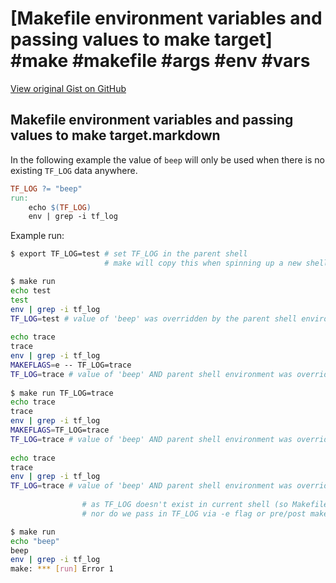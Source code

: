 # [Makefile environment variables and passing values to make target] #make #makefile #args #env #vars

[View original Gist on GitHub](https://gist.github.com/Integralist/9a3027470353be5e89c385f4d6954680)

## Makefile environment variables and passing values to make target.markdown

In the following example the value of `beep` will only be used when there is no existing `TF_LOG` data anywhere.

```makefile
TF_LOG ?= "beep"
run:
	echo $(TF_LOG)
	env | grep -i tf_log
```

Example run:

```bash
$ export TF_LOG=test # set TF_LOG in the parent shell
                     # make will copy this when spinning up a new shell (when running a makefile target) 

$ make run
echo test
test
env | grep -i tf_log
TF_LOG=test # value of 'beep' was overridden by the parent shell environment
                                                                                                                                                                                           $ make run -e TF_LOG=trace
echo trace
trace
env | grep -i tf_log
MAKEFLAGS=e -- TF_LOG=trace
TF_LOG=trace # value of 'beep' AND parent shell environment was overridden by make's -e flag (which sets env var within the child shell process it spins up)
                                                                                                                                                                                          
$ make run TF_LOG=trace
echo trace
trace
env | grep -i tf_log
MAKEFLAGS=TF_LOG=trace
TF_LOG=trace # value of 'beep' AND parent shell environment was overridden by passing TF_LOG=trace as a makefile 'argument'.
                                                                                                                                                                                           $ TF_LOG=trace make run
echo trace
trace
env | grep -i tf_log
TF_LOG=trace # value of 'beep' AND parent shell environment was overridden by passing TF_LOG=trace as command scoped environment var.
                                                                                                                                                                                           $ unset TF_LOG  # to demonstrate when 'beep' will be used
                # as TF_LOG doesn't exist in current shell (so Makefile can't copy it)
                # nor do we pass in TF_LOG via -e flag or pre/post make target itself

$ make run
echo "beep"
beep
env | grep -i tf_log
make: *** [run] Error 1
```

